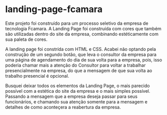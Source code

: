 # landing-page-fcamara

Este projeto foi construído para um processo seletivo da empresa de tecnologia Fcamara. A Landing Page foi construída com cores que também são utilizadas dentro do site da empresa, combinando estéticamente com sua paleta de cores.

A landing page foi constrída com HTML e CSS. Acabei não optando pela construção de um segundo botão, que leva o consultor da empresa para uma página de agendamento do dia de sua volta para a empresa, pois, isso poderia chamar mais a atenção do Consultor para voltar a trabalhar presencialmente na empresa, do que a mensagem de que sua volta ao trabalho presencial é opcional.

Busquei deixar todos os elementos da Landing Page, o mais parecido possível com a estética do site da empresa e o mais simples possível. Passando a mensagem que a empresa deseja passar para seus funcionários, e chamando sua atenção somente para a mensagem e detalhes de como aconteçera a reabertura da empresa.

